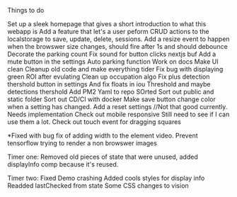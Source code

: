 Things to do

Set up a sleek homepage that gives a short introduction to what this webapp is
Add a feature that let's a user peform CRUD actions to the localstorage to save, update, delete, sessions.
Add a resize event to happen when the browswer size changes, should fire after 1s and should debounce
Decorate the parking count
Fix sound for button clicks nextjs buf
Add a mute button in the settings
Auto parking function
Work on docs
Make UI clean
Cleanup old code and make everything tider
Fix bug with displaying green ROI after evulating
Clean up occupation algo
Fix plus detection thershold button in settings
And fix floats in iou Threshold and maybe detections thershold
Add PM2 Yaml to repo
SOrted
Sort out public and static folder
Sort out CD/CI with docker
Make save button change color when a setting has changed.
Add a reset settings
//Not that good currently. Needs implementation 
Check out mobile responsive
Still need to see if I can use them a lot. 
Check out touch event for dragging squares

*Fixed with bug fix of adding width to the element video.
Prevent tensorflow trying to render a non browswer images


Timer one:
Removed old pieces of state that were unused, added displayInfo comp because it's reused.

Timer two:
Fixed Demo crashing
Added cools styles for display info
Readded lastChecked from state
Some CSS changes to vision
